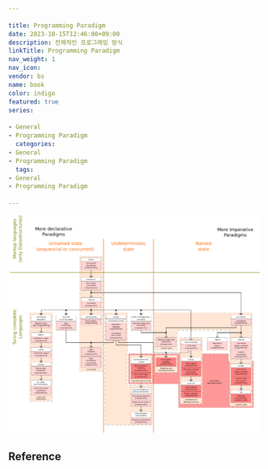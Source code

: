 ```yaml
---

title: Programming Paradigm
date: 2023-10-15T12:46:00+09:00
description: 전체적인 프로그래밍 방식
linkTitle: Programming Paradigm
nav_weight: 1
nav_icon:
vendor: bs
name: book
color: indigo
featured: true
series:

- General
- Programming Paradigm
  categories:
- General
- Programming Paradigm
  tags:
- General
- Programming Paradigm

---
```


<p align="center"><img src="prg-paradigms.png"></p>

## Reference
